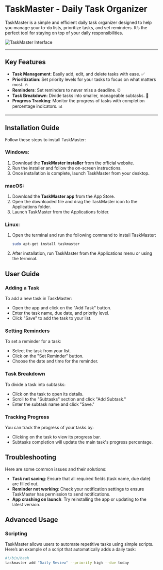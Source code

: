 # TaskMaster - Daily Task Organizer

TaskMaster is a simple and efficient daily task organizer designed to help you manage your to-do lists, prioritize tasks, and set reminders. It’s the perfect tool for staying on top of your daily responsibilities.

![TaskMaster Interface](sandbox:/mnt/data/A_clean,_modern_interface_of_a_task_management_too.png)


---

## Key Features
- **Task Management**: Easily add, edit, and delete tasks with ease. ✅
- **Prioritization**: Set priority levels for your tasks to focus on what matters most. 🔥
- **Reminders**: Set reminders to never miss a deadline. ⏰
- **Task Breakdown**: Divide tasks into smaller, manageable subtasks. 📝
- **Progress Tracking**: Monitor the progress of tasks with completion percentage indicators. 📊

---

## Installation Guide
Follow these steps to install TaskMaster:

### Windows:
1. Download the **TaskMaster installer** from the official website.
2. Run the installer and follow the on-screen instructions.
3. Once installation is complete, launch TaskMaster from your desktop.

### macOS:
1. Download the **TaskMaster app** from the App Store.
2. Open the downloaded file and drag the TaskMaster icon to the Applications folder.
3. Launch TaskMaster from the Applications folder.

### Linux:
1. Open the terminal and run the following command to install TaskMaster:
   ```bash
   sudo apt-get install taskmaster
2. After installation, run TaskMaster from the Applications menu or using the terminal.

## User Guide

### Adding a Task
To add a new task in TaskMaster:
- Open the app and click on the "Add Task" button.
- Enter the task name, due date, and priority level.
- Click "Save" to add the task to your list.

### Setting Reminders
To set a reminder for a task:
- Select the task from your list.
- Click on the "Set Reminder" button.
- Choose the date and time for the reminder.

### Task Breakdown
To divide a task into subtasks:
- Click on the task to open its details.
- Scroll to the "Subtasks" section and click "Add Subtask."
- Enter the subtask name and click "Save."

### Tracking Progress
You can track the progress of your tasks by:
- Clicking on the task to view its progress bar.
- Subtasks completion will update the main task's progress percentage.

## Troubleshooting
Here are some common issues and their solutions:

- **Task not saving**: Ensure that all required fields (task name, due date) are filled out.
- **Reminder not working**: Check your notification settings to ensure TaskMaster has permission to send notifications.
- **App crashing on launch**: Try reinstalling the app or updating to the latest version.

## Advanced Usage

### Scripting
TaskMaster allows users to automate repetitive tasks using simple scripts. Here’s an example of a script that automatically adds a daily task:

```bash
#!/bin/bash
taskmaster add "Daily Review" --priority high --due today
 

